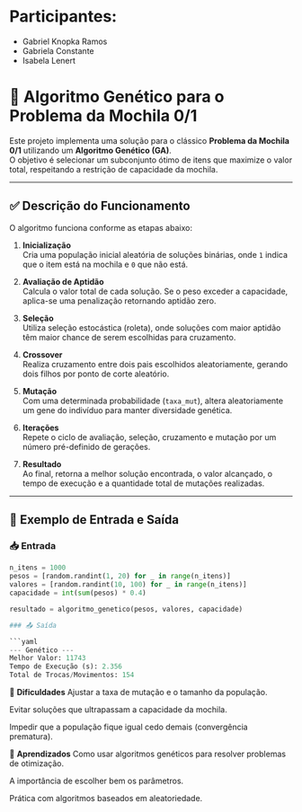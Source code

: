 # Participantes:

* Gabriel Knopka Ramos
* Gabriela Constante
* Isabela Lenert

# 🧬 Algoritmo Genético para o Problema da Mochila 0/1

Este projeto implementa uma solução para o clássico **Problema da Mochila 0/1** utilizando um **Algoritmo Genético (GA)**.  
O objetivo é selecionar um subconjunto ótimo de itens que maximize o valor total, respeitando a restrição de capacidade da mochila.

---

## ✅ Descrição do Funcionamento

O algoritmo funciona conforme as etapas abaixo:

1. **Inicialização**  
   Cria uma população inicial aleatória de soluções binárias, onde `1` indica que o item está na mochila e `0` que não está.

2. **Avaliação de Aptidão**  
   Calcula o valor total de cada solução. Se o peso exceder a capacidade, aplica-se uma penalização retornando aptidão zero.

3. **Seleção**  
   Utiliza seleção estocástica (roleta), onde soluções com maior aptidão têm maior chance de serem escolhidas para cruzamento.

4. **Crossover**  
   Realiza cruzamento entre dois pais escolhidos aleatoriamente, gerando dois filhos por ponto de corte aleatório.

5. **Mutação**  
   Com uma determinada probabilidade (`taxa_mut`), altera aleatoriamente um gene do indivíduo para manter diversidade genética.

6. **Iterações**  
   Repete o ciclo de avaliação, seleção, cruzamento e mutação por um número pré-definido de gerações.

7. **Resultado**  
   Ao final, retorna a melhor solução encontrada, o valor alcançado, o tempo de execução e a quantidade total de mutações realizadas.

---

## 📝 Exemplo de Entrada e Saída

### 📥 Entrada

```python
n_itens = 1000
pesos = [random.randint(1, 20) for _ in range(n_itens)]
valores = [random.randint(10, 100) for _ in range(n_itens)]
capacidade = int(sum(pesos) * 0.4)

resultado = algoritmo_genetico(pesos, valores, capacidade)

### 📤 Saída

```yaml
--- Genético ---
Melhor Valor: 11743
Tempo de Execução (s): 2.356
Total de Trocas/Movimentos: 154

```

🚧 **Dificuldades**
Ajustar a taxa de mutação e o tamanho da população.

Evitar soluções que ultrapassam a capacidade da mochila.

Impedir que a população fique igual cedo demais (convergência prematura).

🎯 **Aprendizados**
Como usar algoritmos genéticos para resolver problemas de otimização.

A importância de escolher bem os parâmetros.

Prática com algoritmos baseados em aleatoriedade.
